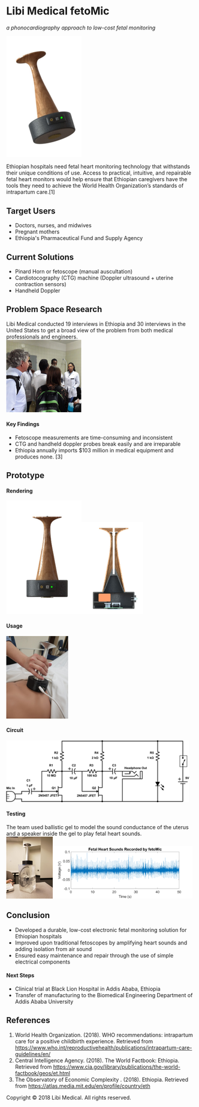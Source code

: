 # Libi Medical **fetoMic**
*a phonocardiography approach to low-cost fetal monitoring*

<img src="/assets/fetomic-perspective.jpg" alt="fetoMic" width="200"/>

Ethiopian hospitals need fetal heart monitoring technology that withstands their unique conditions of use. Access to practical, intuitive, and repairable fetal heart monitors would help ensure that Ethiopian caregivers have the tools they need to achieve the World Health Organization’s standards of intrapartum care.[1]

## Target Users
- Doctors, nurses, and midwives
- Pregnant mothers
- Ethiopia's Pharmaceutical Fund and Supply Agency

## Current Solutions
- Pinard Horn or fetoscope (manual auscultation)
- Cardiotocography (CTG) machine (Doppler ultrasound + uterine contraction sensors)
- Handheld Doppler

## Problem Space Research
Libi Medical conducted 19 interviews in Ethiopia and 30 interviews in the United States to get a broad view of the problem from both medical professionals and engineers.   
<img src="/assets/labor-ward.png" alt="labor ward" width="200"/>

#### Key Findings
- Fetoscope measurements are time-consuming and inconsistent
- CTG and handheld doppler probes break easily and are irreparable
- Ethiopia annually imports $103 million in medical equipment and produces none. [3]

## Prototype

#### Rendering
<img src="/assets/fetomic-front.jpg" alt="fetomic front" width="200"/><img src="/assets/fetomic-inside.jpg" alt="fetomic inside" width="165"/>

#### Usage
<img src="/assets/fetomic-usage.jpg" alt="fetomic usage" width="165"/>

#### Circuit
<img src="/assets/fetomic-circuit.png" alt="fetomic circuit" height="165"/>

#### Testing
The team used ballistic gel to model the sound conductance of the uterus and a speaker inside the gel to play fetal heart sounds.   
<img src="/assets/fetomic-testing.jpg" alt="fetomic testing" height="165"/><img src="/assets/fhs.png" alt="fetomic testing" height="140"/>

## Conclusion
- Developed a durable, low-cost electronic fetal monitoring solution for Ethiopian hospitals
- Improved upon traditional fetoscopes by amplifying heart sounds and adding isolation from air sound
- Ensured easy maintenance and repair through the use of simple electrical components

#### Next Steps
- Clinical trial at Black Lion Hospital in Addis Ababa, Ethiopia
- Transfer of manufacturing to the Biomedical Engineering Department of Addis Ababa University

## References
1. World Health Organization. (2018). WHO recommendations: intrapartum care for a positive childbirth experience. Retrieved from  https://www.who.int/reproductivehealth/publications/intrapartum-care-guidelines/en/
2. Central Intelligence Agency. (2018). The World Factbook: Ethiopia. Retrieved from  https://www.cia.gov/library/publications/the-world-factbook/geos/et.html
3. The Observatory of Economic Complexity . (2018). Ethiopia. Retrieved from https://atlas.media.mit.edu/en/profile/country/eth

Copyright © 2018 Libi Medical. All rights reserved.
